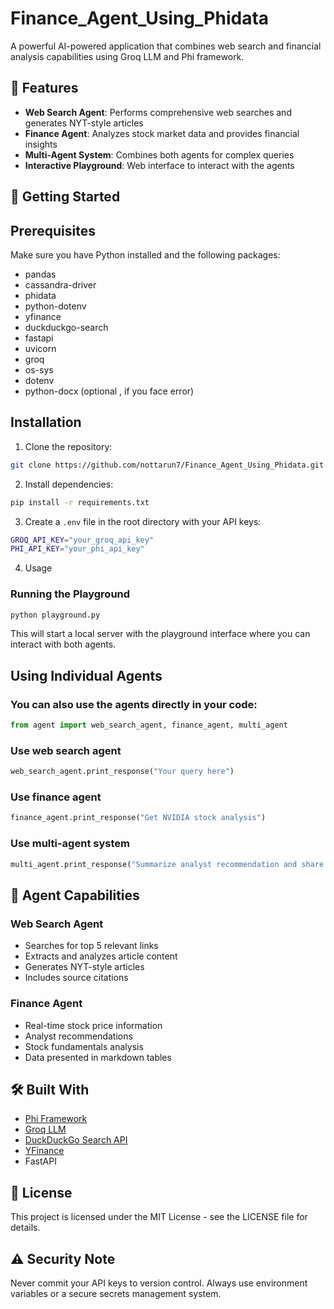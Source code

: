 # Finance_Agent_Using_Phidata

A powerful AI-powered application that combines web search and financial analysis capabilities using Groq LLM and Phi framework.

## 🌟 Features

- **Web Search Agent**: Performs comprehensive web searches and generates NYT-style articles
- **Finance Agent**: Analyzes stock market data and provides financial insights
- **Multi-Agent System**: Combines both agents for complex queries
- **Interactive Playground**: Web interface to interact with the agents

## 🚀 Getting Started

## Prerequisites

Make sure you have Python installed and the following packages:
- pandas
- cassandra-driver
- phidata
- python-dotenv
- yfinance
- duckduckgo-search
- fastapi
- uvicorn
- groq
- os-sys
- dotenv
- python-docx (optional , if you face error)

## Installation

1. Clone the repository:
```bash
git clone https://github.com/nottarun7/Finance_Agent_Using_Phidata.git
```
2. Install dependencies:
```bash
pip install -r requirements.txt
```
3. Create a `.env` file in the root directory with your API keys:
```bash
GROQ_API_KEY="your_groq_api_key"
PHI_API_KEY="your_phi_api_key"
```
4. Usage
### Running the Playground
```bash
python playground.py
```
This will start a local server with the playground interface where you can interact with both agents.

## Using Individual Agents
### You can also use the agents directly in your code:
```python
from agent import web_search_agent, finance_agent, multi_agent
```
### Use web search agent
```python
web_search_agent.print_response("Your query here")
```
### Use finance agent
```python
finance_agent.print_response("Get NVIDIA stock analysis")
```
### Use multi-agent system
```python
multi_agent.print_response("Summarize analyst recommendation and share the latest news for NVIDIA")
```

## 🔧 Agent Capabilities

### Web Search Agent
- Searches for top 5 relevant links
- Extracts and analyzes article content
- Generates NYT-style articles
- Includes source citations

### Finance Agent
- Real-time stock price information
- Analyst recommendations
- Stock fundamentals analysis
- Data presented in markdown tables

## 🛠️ Built With
- [Phi Framework](https://github.com/phidata-public/phi)
- [Groq LLM](https://groq.com/)
- [DuckDuckGo Search API](https://duckduckgo.com/)
- [YFinance](https://github.com/ranaroussi/yfinance)
- FastAPI

## 📝 License
This project is licensed under the MIT License - see the LICENSE file for details.

## ⚠️ Security Note
Never commit your API keys to version control. Always use environment variables or a secure secrets management system.
